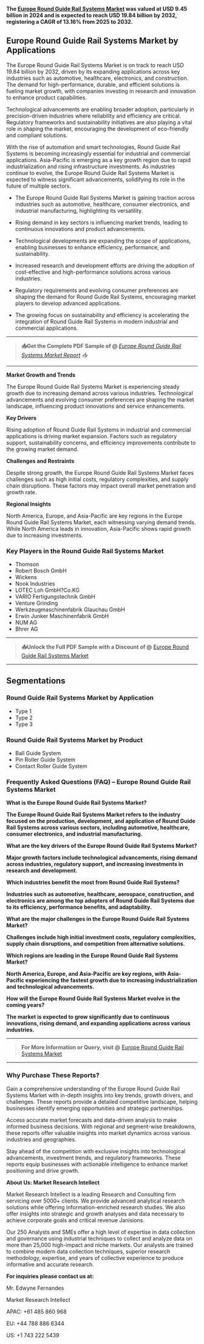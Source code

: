 <p><strong>The <a href="https://www.marketresearchintellect.com/download-sample/?rid=506549&amp;utm_source=Pulse-April-Europe&amp;utm_medium=852">Europe Round Guide Rail Systems Market</a> was valued at USD 9.45 billion in 2024 and is expected to reach USD 19.84 billion by 2032, registering a CAGR of 13.16% from 2025 to 2032.</strong></p><h2>Europe Round Guide Rail Systems Market by Applications&nbsp;</h2><p><p>The Europe Round Guide Rail Systems Market is on track to reach USD 19.84 billion by 2032, driven by its expanding applications across key industries such as automotive, healthcare, electronics, and construction. The demand for high-performance, durable, and efficient solutions is fueling market growth, with companies investing in research and innovation to enhance product capabilities.</p><p>Technological advancements are enabling broader adoption, particularly in precision-driven industries where reliability and efficiency are critical. Regulatory frameworks and sustainability initiatives are also playing a vital role in shaping the market, encouraging the development of eco-friendly and compliant solutions.</p><p>With the rise of automation and smart technologies, Round Guide Rail Systems is becoming increasingly essential for industrial and commercial applications. Asia-Pacific is emerging as a key growth region due to rapid industrialization and rising infrastructure investments. As industries continue to evolve, the Europe Round Guide Rail Systems Market is expected to witness significant advancements, solidifying its role in the future of multiple sectors.</p></p><ul><li><p>The Europe Round Guide Rail Systems Market is gaining traction across industries such as automotive, healthcare, consumer electronics, and industrial manufacturing, highlighting its versatility.</p></li><li><p>Rising demand in key sectors is influencing market trends, leading to continuous innovations and product advancements.</p></li><li><p>Technological developments are expanding the scope of applications, enabling businesses to enhance efficiency, performance, and sustainability.</p></li><li><p>Increased research and development efforts are driving the adoption of cost-effective and high-performance solutions across various industries.</p></li><li><p>Regulatory requirements and evolving consumer preferences are shaping the demand for Round Guide Rail Systems, encouraging market players to develop advanced applications.</p></li><li><p>The growing focus on sustainability and efficiency is accelerating the integration of Round Guide Rail Systems in modern industrial and commercial applications.</p></li></ul><hr /><blockquote><p><strong><span class="font-[700]">📥Get the Complete PDF Sample of @ </span></strong><em><span class="font-[700]"><a href="https://www.marketresearchintellect.com/download-sample/?rid=506549&amp;utm_source=Pulse-April-Europe&amp;utm_medium=852" target="_blank" data-tracking-control-name="article-ssr-frontend-pulse_little-text-block" data-tracking-will-navigate="" data-test-link="">Europe Round Guide Rail Systems Market Report</a>&nbsp;📥</span></em></p></blockquote><hr /><p class="" data-start="77" data-end="360"><strong data-start="77" data-end="105">Market Growth and Trends</strong></p><p class="" data-start="77" data-end="360">The Europe Round Guide Rail Systems Market is experiencing steady growth due to increasing demand across various industries. Technological advancements and evolving consumer preferences are shaping the market landscape, influencing product innovations and service enhancements.</p><p class="" data-start="362" data-end="606"><strong data-start="362" data-end="377">Key Drivers</strong></p><p class="" data-start="362" data-end="606">Rising adoption of Round Guide Rail Systems in industrial and commercial applications is driving market expansion. Factors such as regulatory support, sustainability concerns, and efficiency improvements contribute to the growing market demand.</p><p class="" data-start="608" data-end="849"><strong data-start="608" data-end="637">Challenges and Restraints</strong></p><p class="" data-start="608" data-end="849">Despite strong growth, the Europe Round Guide Rail Systems Market faces challenges such as high initial costs, regulatory complexities, and supply chain disruptions. These factors may impact overall market penetration and growth rate.</p><p class="" data-start="851" data-end="1095"><strong data-start="851" data-end="872">Regional Insights</strong></p><p class="" data-start="851" data-end="1095">North America, Europe, and Asia-Pacific are key regions in the Europe Round Guide Rail Systems Market, each witnessing varying demand trends. While North America leads in innovation, Asia-Pacific shows rapid growth due to increasing investments.</p><p><h3>Key Players in the Round Guide Rail Systems Market </h3><ul><li>Thomson</li><li>Robert Bosch GmbH</li><li>Wickens</li><li>Nook Industries</li><li>LOTEC Loh GmbH?Co.KG</li><li>VARIO Fertigungstechnik GmbH</li><li>Venture Grinding</li><li>Werkzeugmaschinenfabrik Glauchau GmbH</li><li>Erwin Junker Maschinenfabrik GmbH</li><li>NUM AG</li><li>Bhrer AG</li></ul></p><hr /><blockquote><p><strong>📥Unlock the Full PDF Sample with a Discount of @</strong> <a href="https://www.marketresearchintellect.com/ask-for-discount/?rid=506549&amp;utm_source=Pulse-April-Europe&amp;utm_medium=852">Europe Round Guide Rail Systems Market</a></p></blockquote><hr /><p><h2>Segmentations</h2><h3>Round Guide Rail Systems Market by Application</h3><ul><li>Type 1</li><li>Type 2</li><li>Type 3</li></ul><h3>Round Guide Rail Systems Market by Product</h3><ul><li>Ball Guide System</li><li>Pin Roller Guide System</li><li>Contact Roller Guide System</li></ul></p><h3><strong>Frequently Asked Questions (FAQ) &ndash; Europe Round Guide Rail Systems Market</strong></h3><p><strong>What is the Europe Round Guide Rail Systems Market?</strong></p><p><strong>The Europe Round Guide Rail Systems Market refers to the industry focused on the production, development, and application of Round Guide Rail Systems across various sectors, including automotive, healthcare, consumer electronics, and industrial manufacturing.</strong></p><p><strong>What are the key drivers of the Europe Round Guide Rail Systems Market?</strong></p><p><strong>Major growth factors include technological advancements, rising demand across industries, regulatory support, and increasing investments in research and development.</strong></p><p><strong>Which industries benefit the most from Round Guide Rail Systems?</strong></p><p><strong>Industries such as automotive, healthcare, aerospace, construction, and electronics are among the top adopters of Round Guide Rail Systems due to its efficiency, performance benefits, and adaptability.</strong></p><p><strong>What are the major challenges in the Europe Round Guide Rail Systems Market?</strong></p><p><strong>Challenges include high initial investment costs, regulatory complexities, supply chain disruptions, and competition from alternative solutions.</strong></p><p><strong>Which regions are leading in the Europe Round Guide Rail Systems Market?</strong></p><p><strong>North America, Europe, and Asia-Pacific are key regions, with Asia-Pacific experiencing the fastest growth due to increasing industrialization and technological advancements.</strong></p><p><strong>How will the Europe Round Guide Rail Systems Market evolve in the coming years?</strong></p><p><strong>The market is expected to grow significantly due to continuous innovations, rising demand, and expanding applications across various industries.</strong></p><hr /><blockquote><p><span class="font-[700]"><strong>For More Information or Query, visit&nbsp;@</strong>&nbsp;</span><span class="font-[700]"><a href="https://www.marketresearchintellect.com/product/round-guide-rail-systems-market-size-and-forecast/?utm_source=Linkedin&utm_medium=852" target="_blank" data-tracking-control-name="article-ssr-frontend-pulse_little-text-block" data-tracking-will-navigate="" data-test-link="">Europe Round Guide Rail Systems Market</a></span></p></blockquote><hr /><h3><strong data-start="0" data-end="31">Why Purchase These Reports?</strong></h3><p class="" data-start="35" data-end="297">Gain a comprehensive understanding of the Europe Round Guide Rail Systems Market with in-depth insights into key trends, growth drivers, and challenges. These reports provide a detailed competitive landscape, helping businesses identify emerging opportunities and strategic partnerships.</p><p class="" data-start="299" data-end="540">Access accurate market forecasts and data-driven analysis to make informed business decisions. With regional and segment-wise breakdowns, these reports offer valuable insights into market dynamics across various industries and geographies.</p><p class="" data-start="542" data-end="784">Stay ahead of the competition with exclusive insights into technological advancements, investment trends, and regulatory frameworks. These reports equip businesses with actionable intelligence to enhance market positioning and drive growth.</p><p><strong><span class="font-[700]">About Us: Market Research Intellect</span></strong></p><p><span class="">Market Research Intellect is a leading Research and Consulting firm servicing over 5000+ clients. We provide advanced analytical research solutions while offering information-enriched research studies.&nbsp;</span>We also offer insights into strategic and growth analyses and data necessary to achieve corporate goals and critical revenue Janisions.</p><p><span class="">Our 250 Analysts and SMEs offer a high level of expertise in data collection and governance using industrial techniques to collect and analyze data on more than 25,000 high-impact and niche markets. Our analysts are trained to combine modern data collection techniques, superior research methodology, expertise, and years of collective experience to produce informative and accurate research.</span></p><p><strong>For inquiries please contact us at:</strong></p><p>Mr. Edwyne Fernandes</p><p>Market Research Intellect</p><p>APAC: +61 485 860 968</p><p>EU: +44 788 886 6344</p><p>US: +1 743 222 5439</p>